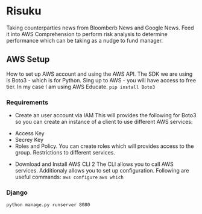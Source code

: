 # Risuku
Taking counterparties news from Bloomberb News and Google News. Feed it into AWS Comprehension to perform risk analysis to determine performance which can be taking as a nudge to fund manager.

## AWS Setup
How to set up AWS account and using the AWS API. The SDK we are using is Boto3 - which is for Python. Sing up to AWS - you will have access to free tier. In my case I am using AWS Educate.
```pip install Boto3```

### Requirements

* Create an user account via IAM
This will provides the following for Boto3 so you can create an instance of a client to use different AWS services:
 - Access Key
 - Secrey Key
 - Roles and Policy. You can create roles which will provides access to the group. Restrictions to different services. 
* Download and Install AWS CLI 2
The CLI allows you to call AWS services. Additionaly allows you to set up configuration.
Following are useful commands:
```aws configure```
```aws which```

### Django

```python manage.py runserver 8080```